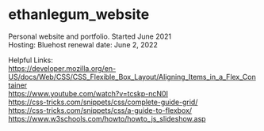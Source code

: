 # ethanlegum_website
Personal website and portfolio. Started June 2021<br>
Hosting: Bluehost
  renewal date: June 2, 2022

Helpful Links:<br>
https://developer.mozilla.org/en-US/docs/Web/CSS/CSS_Flexible_Box_Layout/Aligning_Items_in_a_Flex_Container<br>
https://www.youtube.com/watch?v=tcskp-ncN0I<br>
https://css-tricks.com/snippets/css/complete-guide-grid/<br>
https://css-tricks.com/snippets/css/a-guide-to-flexbox/<br>
https://www.w3schools.com/howto/howto_js_slideshow.asp<br>
